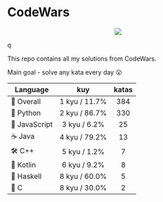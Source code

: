 # CodeWars

<p align="center">
  <img src="https://www.codewars.com/users/yurii_karabas/badges/large">
</p>q

This repo contains all my solutions from CodeWars.

Main goal - solve any kata every day :open_mouth:

| Language                | kuy              | katas                 |
|---                      |:---:             |:---:                  |
|:dizzy: Overall          | 1 kyu / 11.7%    | 384       |
|:snake: Python           | 2 kyu / 86.7%     | 330        |
|:see_no_evil: JavaScript | 3 kyu / 6.2% | 25    |
|:coffee: Java            | 4 kyu / 79.2%       | 13          |
|:hammer_and_wrench: C++  | 5 kyu / 1.2%        | 7           |
|:seedling: Kotlin        | 6 kyu / 9.2%     | 8        |
|:link: Haskell           | 8 kyu / 60.0%    | 5       |
|:wrench: C               | 8 kyu / 30.0%          | 2             |
